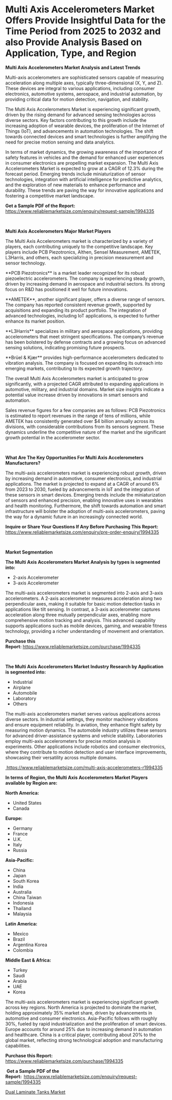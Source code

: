 <p><h1>Multi Axis Accelerometers Market Offers Provide Insightful Data for the Time Period from 2025 to 2032 and also Provide Analysis Based on Application, Type, and Region</h1></p><p><strong>Multi Axis Accelerometers Market Analysis and Latest Trends</strong></p>
<p><p>Multi-axis accelerometers are sophisticated sensors capable of measuring acceleration along multiple axes, typically three-dimensional (X, Y, and Z). These devices are integral to various applications, including consumer electronics, automotive systems, aerospace, and industrial automation, by providing critical data for motion detection, navigation, and stability.</p><p>The Multi Axis Accelerometers Market is experiencing significant growth, driven by the rising demand for advanced sensing technologies across diverse sectors. Key factors contributing to this growth include the increasing adoption of wearable devices, the proliferation of the Internet of Things (IoT), and advancements in automation technologies. The shift towards connected devices and smart technologies is further amplifying the need for precise motion sensing and data analytics.</p><p>In terms of market dynamics, the growing awareness of the importance of safety features in vehicles and the demand for enhanced user experiences in consumer electronics are propelling market expansion. The Multi Axis Accelerometers Market is expected to grow at a CAGR of 12.3% during the forecast period. Emerging trends include miniaturization of sensor technologies, integration with artificial intelligence for predictive analytics, and the exploration of new materials to enhance performance and durability. These trends are paving the way for innovative applications and fostering a competitive market landscape.</p></p>
<p><strong>Get a Sample PDF of the Report:&nbsp;</strong> <a href="https://www.reliablemarketsize.com/enquiry/request-sample/1994335?utm_campaign=2444&utm_medium=2&utm_source=Github&utm_content=ia&utm_term=10042025&utm_id=multi-axis-accelerometers">https://www.reliablemarketsize.com/enquiry/request-sample/1994335</a></p>
<p>&nbsp;</p>
<p><strong>Multi Axis Accelerometers Major Market Players</strong></p>
<p><p>The Multi Axis Accelerometers market is characterized by a variety of players, each contributing uniquely to the competitive landscape. Key players include PCB Piezotronics, Althen, Sensel Measurement, AMETEK, L3Harris, and others, each specializing in precision measurement and sensor technology.</p><p>**PCB Piezotronics** is a market leader recognized for its robust piezoelectric accelerometers. The company is experiencing steady growth, driven by increasing demand in aerospace and industrial sectors. Its strong focus on R&D has positioned it well for future innovations.</p><p>**AMETEK**, another significant player, offers a diverse range of sensors. The company has reported consistent revenue growth, supported by acquisitions and expanding its product portfolio. The integration of advanced technologies, including IoT applications, is expected to further enhance its market position.</p><p>**L3Harris** specializes in military and aerospace applications, providing accelerometers that meet stringent specifications. The company’s revenue has been bolstered by defense contracts and a growing focus on advanced sensing solutions, indicating promising future prospects.</p><p>**Brüel & Kjær** provides high-performance accelerometers dedicated to vibration analysis. The company is focused on expanding its outreach into emerging markets, contributing to its expected growth trajectory.</p><p>The overall Multi Axis Accelerometers market is anticipated to grow significantly, with a projected CAGR attributed to expanding applications in automotive, military, and industrial domains. Market size insights indicate a potential value increase driven by innovations in smart sensors and automation.</p><p>Sales revenue figures for a few companies are as follows: PCB Piezotronics is estimated to report revenues in the range of tens of millions, while AMETEK has consistently generated over $4 billion annually across its divisions, with considerable contributions from its sensors segment. These dynamics underline the competitive nature of the market and the significant growth potential in the accelerometer sector.</p></p>
<p>&nbsp;</p>
<p><strong>What Are The Key Opportunities For Multi Axis Accelerometers Manufacturers?</strong></p>
<p><p>The multi-axis accelerometers market is experiencing robust growth, driven by increasing demand in automotive, consumer electronics, and industrial applications. The market is projected to expand at a CAGR of around 6% from 2023 to 2030, fueled by advancements in IoT and the integration of these sensors in smart devices. Emerging trends include the miniaturization of sensors and enhanced precision, enabling innovative uses in wearables and health monitoring. Furthermore, the shift towards automation and smart infrastructure will bolster the adoption of multi-axis accelerometers, paving the way for a dynamic future in an increasingly connected world.</p></p>
<p><strong>Inquire or Share Your Questions If Any Before Purchasing This Report:</strong> <a href="https://www.reliablemarketsize.com/enquiry/pre-order-enquiry/1994335?utm_campaign=2444&utm_medium=2&utm_source=Github&utm_content=ia&utm_term=10042025&utm_id=multi-axis-accelerometers">https://www.reliablemarketsize.com/enquiry/pre-order-enquiry/1994335</a></p>
<p>&nbsp;</p>
<p><strong>Market Segmentation</strong></p>
<p><strong>The Multi Axis Accelerometers Market Analysis by types is segmented into:</strong></p>
<p><ul><li>2-axis Accelerometer</li><li>3-axis Accelerometer</li></ul></p>
<p><p>The multi-axis accelerometers market is segmented into 2-axis and 3-axis accelerometers. A 2-axis accelerometer measures acceleration along two perpendicular axes, making it suitable for basic motion detection tasks in applications like tilt sensing. In contrast, a 3-axis accelerometer captures acceleration along three mutually perpendicular axes, enabling more comprehensive motion tracking and analysis. This advanced capability supports applications such as mobile devices, gaming, and wearable fitness technology, providing a richer understanding of movement and orientation.</p></p>
<p><strong>Purchase this Report:&nbsp;</strong><a href="https://www.reliablemarketsize.com/purchase/1994335?utm_campaign=2444&utm_medium=2&utm_source=Github&utm_content=ia&utm_term=10042025&utm_id=multi-axis-accelerometers">https://www.reliablemarketsize.com/purchase/1994335</a></p>
<p>&nbsp;</p>
<p><strong>The Multi Axis Accelerometers Market Industry Research by Application is segmented into:</strong></p>
<p><ul><li>Industrial</li><li>Airplane</li><li>Automobile</li><li>Laboratory</li><li>Others</li></ul></p>
<p><p>The multi-axis accelerometers market serves various applications across diverse sectors. In industrial settings, they monitor machinery vibrations and ensure equipment reliability. In aviation, they enhance flight safety by measuring motion dynamics. The automobile industry utilizes these sensors for advanced driver-assistance systems and vehicle stability. Laboratories employ multi-axis accelerometers for precise motion analysis in experiments. Other applications include robotics and consumer electronics, where they contribute to motion detection and user interface improvements, showcasing their versatility across multiple domains.</p></p>
<p><a href="https://www.reliablemarketsize.com/multi-axis-accelerometers-r1994335?utm_campaign=2444&utm_medium=2&utm_source=Github&utm_content=ia&utm_term=10042025&utm_id=multi-axis-accelerometers">&nbsp;https://www.reliablemarketsize.com/multi-axis-accelerometers-r1994335</a></p>
<p><strong>In terms of Region, the Multi Axis Accelerometers Market Players available by Region are:</strong></p>
<p>
    <p> <strong> North America: </strong>
        <ul>
            <li>United States</li>
            <li>Canada</li>
        </ul>
        </p> 
    <p> <strong> Europe: </strong>
        <ul>
            <li>Germany</li>
            <li>France</li>
            <li>U.K.</li>
            <li>Italy</li>
            <li>Russia</li>
        </ul>
        </p> 
    <p> <strong> Asia-Pacific: </strong>
        <ul>
            <li>China</li>
            <li>Japan</li>
            <li>South Korea</li>
            <li>India</li>
            <li>Australia</li>
            <li>China Taiwan</li>
            <li>Indonesia</li>
            <li>Thailand</li>
            <li>Malaysia</li>
        </ul>
        </p> 
    <p> <strong> Latin America: </strong>
        <ul>
            <li>Mexico</li>
            <li>Brazil</li>
            <li>Argentina Korea</li>
            <li>Colombia</li>
        </ul>
        </p> 
    <p> <strong> Middle East & Africa: </strong>
        <ul>
            <li>Turkey</li>
            <li>Saudi</li>
            <li>Arabia</li>
            <li>UAE</li>
            <li>Korea</li>
        </ul>
    </p>
    </p>
<p><p>The multi-axis accelerometers market is experiencing significant growth across key regions. North America is projected to dominate the market, holding approximately 35% market share, driven by advancements in automotive and consumer electronics. Asia-Pacific follows with roughly 30%, fueled by rapid industrialization and the proliferation of smart devices. Europe accounts for around 25% due to increasing demand in automation and healthcare. China is a critical player, contributing about 20% to the global market, reflecting strong technological adoption and manufacturing capabilities.</p></p>
<p><strong>Purchase this Report: </strong><a href="https://www.reliablemarketsize.com/purchase/1994335?utm_campaign=2444&utm_medium=2&utm_source=Github&utm_content=ia&utm_term=10042025&utm_id=multi-axis-accelerometers">https://www.reliablemarketsize.com/purchase/1994335</a></p>
<p>&nbsp;<strong>Get a Sample PDF of the Report:&nbsp;&nbsp;</strong><a href="https://www.reliablemarketsize.com/enquiry/request-sample/1994335?utm_campaign=2444&utm_medium=2&utm_source=Github&utm_content=ia&utm_term=10042025&utm_id=multi-axis-accelerometers">https://www.reliablemarketsize.com/enquiry/request-sample/1994335</a></p>
<p><strong></strong></p>
<p><p><a href="https://github.com/yepezkommakp/Market-Research-Report-List-1/blob/main/dual-laminate-tanks-market.md?utm_campaign=2444&utm_medium=2&utm_source=Github&utm_content=ia&utm_term=10042025&utm_id=multi-axis-accelerometers">Dual Laminate Tanks Market</a></p></p>